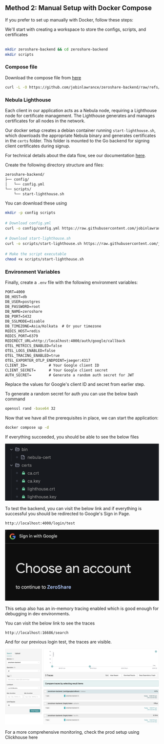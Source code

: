 ## Method 2: Manual Setup with Docker Compose

If you prefer to set up manually with Docker, follow these steps:

We'll start with creating a workspace to store the configs, scripts, and certificates

 ```bash linenums="1"

 mkdir zeroshare-backend && cd zeroshare-backend
 mkdir scripts
 ```


### Compose file

Download the compose file from [here](https://github.com/jobinlawrance/zeroshare-backend/raw/refs/heads/main/docker-compose.yml)

```bash  linenums="1"
curl -L -O https://github.com/jobinlawrance/zeroshare-backend/raw/refs/heads/main/docker-compose.yml
```
### Nebula Lighthouse

Each client in our application acts as a Nebula node, requiring a Lighthouse node for certificate management. The Lighthouse generates and manages certificates for all nodes in the network.

Our docker setup creates a debian container running `start-lighthouse.sh`, which downloads the appropriate Nebula binary and generates certificates in the `certs` folder. This folder is mounted to the Go backend for signing client certificates during signup.

For technical details about the data flow, see our documentation [here](https://github.com/jobinlawrance/zeroshare-backend/blob/main/scripts/start-lighthouse.sh).

Create the following directory structure and files:

```plaintext
zeroshare-backend/
├── config/
│   └── config.yml
└── scripts/
    └── start-lighthouse.sh 

```

You can download these using 

```bash linenums="1"
mkdir -p config scripts

# Download config.yml
curl -o config/config.yml https://raw.githubusercontent.com/jobinlawrance/zeroshare-backend/main/config/config.yml

# Download start-lighthouse.sh
curl -o scripts/start-lighthouse.sh https://raw.githubusercontent.com/jobinlawrance/zeroshare-backend/main/scripts/start-lighthouse.sh

# Make the script executable
chmod +x scripts/start-lighthouse.sh
```

### Environment Variables

Finally, create a `.env` file with the following environment variables:

```shell linenums="1"
PORT=4000
DB_HOST=db       
DB_USER=postgres
DB_PASSWORD=root
DB_NAME=zeroshare
DB_PORT=5432
DB_SSLMODE=disable
DB_TIMEZONE=Asia/Kolkata  # Or your timezone
REDIS_HOST=redis
REDIS_PORT=6379
REDIRECT_URL=http://localhost:4000/auth/google/callback
OTEL_METRICS_ENABLED=false
OTEL_LOGS_ENABLED=false
OTEL_TRACING_ENABLED=true
OTEL_EXPORTER_OTLP_ENDPOINT=jaeger:4317
CLIENT_ID=          # Your Google client ID
CLIENT_SECRET=      # Your Google client secret
AUTH_SECRET=        # Generate a random auth secret for JWT
```

Replace the values for Google's client ID and secret from earlier step. 

To generate a random secret for auth you can use the below bash command

```bash
openssl rand -base64 32
```

Now that we have all the prerequisites in place, we can start the application:

```bash
docker compose up -d
```

If everything succeeded, you should be able to see the below files

![folder](./../assets/folder.png)

To test the backend, you can visit the below link and if everything is successful you should be redirected to Google's Sign in Page.

```plaintext
http://localhost:4000/login/test
```
![Sign In](./../assets/google-test.png)

This setup also has an in-memory tracing enabled which is good enough for debugging in dev environments. 

You can visit the below link to see the traces 

```plaintext
http://localhost:16686/search
```

And for our previous login test, the traces are visible.

![traces](./../assets/jaeger.png)

For a more comprehensive monitoring, check the prod setup using Clickhouse here
